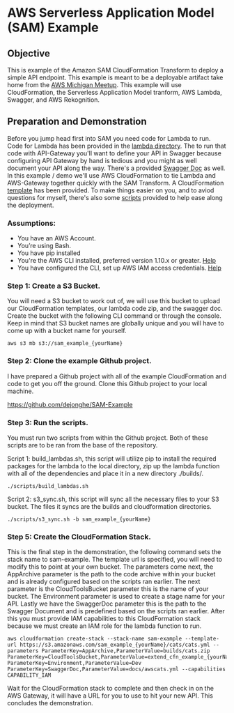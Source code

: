 # AWS Serverless Application Model (SAM) Example
## Objective
This is example of the Amazon SAM CloudFormation Transform to deploy a simple API endpoint. This example is meant to be a deployable artifact take home from the [AWS Michigan Meetup](https://www.meetup.com/AWS-Michigan/). This example will use CloudFormation, the Serverless Application Model tranform, AWS Lambda, Swagger, and AWS Rekognition. 

## Preparation and Demonstration
Before you jump head first into SAM you need code for Lambda to run. Code for Lambda has been provided in the [lambda directory](./lambda/cats/lambda_function.py). The to run that code with API-Gateway you'll want to define your API in Swagger because configuring API Gateway by hand is tedious and you might as well document your API along the way. There's a provided [Swagger Doc](./docs/awscats.yml) as well. In this example / demo we'll use AWS CloudFormation to tie Lambda and AWS-Gateway together quickly with the SAM Transform. A CloudFormation [template](./cloudformation/cats/cats.yml) has been provided. To make things easier on you, and to aviod questions for myself, there's also some [scripts](./scripts/) provided to help ease along the deployment.

### Assumptions:
* You have an AWS Account.
* You’re using Bash.
* You have pip installed
* You're the AWS CLI installed, preferred version 1.10.x or greater. [Help](http://docs.aws.amazon.com/cli/latest/userguide/installing.html)
* You have configured the CLI, set up AWS IAM access credentials. [Help](http://docs.aws.amazon.com/cli/latest/reference/configure/index.html)

### Step 1: Create a S3 Bucket.
You will need a S3 bucket to work out of, we will use this bucket to upload our CloudFormation templates, our lambda code zip, and the swagger doc. Create the bucket with the following CLI command or through the console. Keep in mind that S3 bucket names are globally unique and you will have to come up with a bucket name for yourself.
```
aws s3 mb s3://sam_example_{yourName}
```

### Step 2: Clone the example Github project.
I have prepared a Github project with all of the example CloudFormation and code to get you off the ground. Clone this Github project to your local machine.

https://github.com/dejonghe/SAM-Example

### Step 3: Run the scripts.
You must run two scripts from within the Github project. Both of these scripts are to be ran from the base of the repository.

Script 1: build_lambdas.sh, this script will utilize pip to install the required packages for the lambda to the local directory, zip up the lambda function with all of the dependencies and place it in a new directory ./builds/.

```
./scripts/build_lambdas.sh
```
Script 2: s3_sync.sh, this script will sync all the necessary files to your S3 bucket. The files it syncs are the builds and cloudformation directories.

```
./scripts/s3_sync.sh -b sam_example_{yourName}
```
### Step 5: Create the CloudFormation Stack.
This is the final step in the demonstration, the following command sets the stack name to sam-example. The template url is specified, you will need to modify this to point at your own bucket. The parameters come next, the AppArchive parameter is the path to the code archive within your bucket and is already configured based on the scripts ran earlier. The next parameter is the CloudToolsBucket parameter this is the name of your bucket. The Environment parameter is used to create a stage name for your API. Lastly we have the SwaggerDoc parameter this is the path to the Swagger Document and is predefined based on the scripts ran earlier. After this you must provide IAM capabilities to this CloudFormation stack because we must create an IAM role for the lambda function to run.

```
aws cloudformation create-stack --stack-name sam-example --template-url https://s3.amazonaws.com/sam_example_{yourName}/cats/cats.yml --parameters ParameterKey=AppArchive,ParameterValue=builds/cats.zip ParameterKey=CloudToolsBucket,ParameterValue=extend_cfn_example_{yourName} ParameterKey=Environment,ParameterValue=Dev ParameterKey=SwaggerDoc,ParameterValue=docs/awscats.yml --capabilities CAPABILITY_IAM
```

Wait for the CloudFormation stack to complete and then check in on the AWS Gateway, it will have a URL for you to use to hit your new API. This concludes the demonstration.
